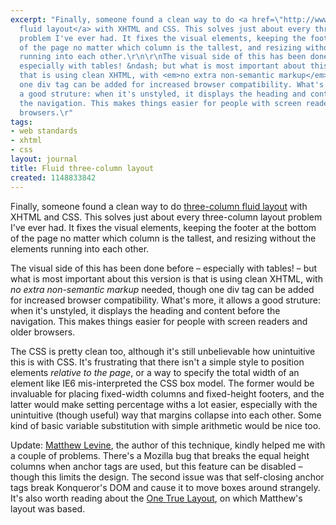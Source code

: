 ```yaml
---
excerpt: "Finally, someone found a clean way to do <a href=\"http://www.alistapart.com/articles/holygrail\">three-column
  fluid layout</a> with XHTML and CSS. This solves just about every three-column layout
  problem I've ever had. It fixes the visual elements, keeping the footer at the bottom
  of the page no matter which column is the tallest, and resizing without the elements
  running into each other.\r\n\r\nThe visual side of this has been done before &ndash;
  especially with tables! &ndash; but what is most important about this version is
  that is using clean XHTML, with <em>no extra non-semantic markup</em> needed, though
  one div tag can be added for increased browser compatibility. What's more, it allows
  a good struture: when it's unstyled, it displays the heading and content before
  the navigation. This makes things easier for people with screen readers and older
  browsers.\r"
tags:
- web standards
- xhtml
- css
layout: journal
title: Fluid three-column layout
created: 1148833842
---
```

Finally, someone found a clean way to do <a href="http://www.alistapart.com/articles/holygrail">three-column fluid layout</a> with XHTML and CSS. This solves just about every three-column layout problem I've ever had. It fixes the visual elements, keeping the footer at the bottom of the page no matter which column is the tallest, and resizing without the elements running into each other.

The visual side of this has been done before &ndash; especially with tables! &ndash; but what is most important about this version is that is using clean XHTML, with <em>no extra non-semantic markup</em> needed, though one div tag can be added for increased browser compatibility. What's more, it allows a good struture: when it's unstyled, it displays the heading and content before the navigation. This makes things easier for people with screen readers and older browsers.

The CSS is pretty clean too, although it's still unbelievable how unintuitive this is with CSS. It's frustrating that there isn't a simple style to position elements <em>relative to the page</em>, or a way to specify the total width of an element like IE6 mis-interpreted the CSS box model. The former would be invaluable for placing fixed-width columns and fixed-height footers, and the latter would make setting percentage withs a lot easier, especially with the unintuitive (though useful) way that margins collapse into each other. Some kind of basic variable substitution with simple arithmetic would be nice too.

<span class="update">Update: <a href="http://www.infocraft.com">Matthew Levine</a>, the author of this technique, kindly helped me with a couple of problems. There's a Mozilla bug that breaks the equal height columns when anchor tags are used, but this feature can be disabled &ndash; though this limits the design. The second issue was that self-closing anchor tags break Konqueror's DOM and cause it to move boxes around strangely. It's also worth reading about the <a href="http://positioniseverything.net/articles/onetruelayout/">One True Layout</a>, on which Matthew's layout was based.</span>
